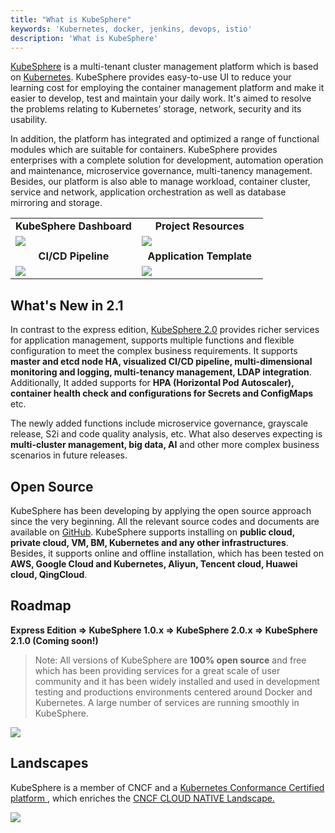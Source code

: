 ```yaml
---
title: "What is KubeSphere"
keywords: 'Kubernetes, docker, jenkins, devops, istio'
description: 'What is KubeSphere'
---
```


[KubeSphere](/en/) ️is a multi-tenant cluster management platform which is based on [Kubernetes](http://kubernetes.io). KubeSphere provides easy-to-use UI to reduce your learning cost for employing the container management platform and make it easier to develop, test and maintain your daily work. It's aimed to resolve the problems relating to Kubernetes’ storage, network, security and its usability.

In addition, the platform has integrated and optimized a range of functional modules which are suitable for containers. KubeSphere provides enterprises with a complete solution for development, automation operation and maintenance, microservice governance, multi-tanency management. Besides, our platform is also able to manage workload, container cluster, service and network, application orchestration as well as database mirroring and storage.

<table>
  <tr>
      <td width="50%" align="center"><b>KubeSphere Dashboard</b></td>
      <td width="50%" align="center"><b>Project Resources</b></td>
  </tr>
  <tr>
     <td><img src="https://pek3b.qingstor.com/kubesphere-docs/png/20190925003707.png"/></td>
     <td><img src="https://pek3b.qingstor.com/kubesphere-docs/png/20190925003504.png"/></td>
  </tr>
  <tr>
      <td width="50%" align="center"><b>CI/CD Pipeline</b></td>
      <td width="50%" align="center"><b>Application Template</b></td>
  </tr>
  <tr>
     <td><img src="https://pek3b.qingstor.com/kubesphere-docs/png/20190925000712.png"/></td>
     <td><img src="https://pek3b.qingstor.com/kubesphere-docs/png/20190925231623.png"/></td>
  </tr>
</table>

## What's New in 2.1

In contrast to the express edition, [KubeSphere 2.0](../../release/release-v200) provides richer services for application management, supports multiple functions and flexible configuration to meet the complex business requirements. It supports **master and etcd node HA, visualized CI/CD pipeline, multi-dimensional monitoring and logging, multi-tenancy management, LDAP integration**. Additionally, It added supports for **HPA (Horizontal Pod Autoscaler), container health check and configurations for Secrets and ConfigMaps** etc.

The newly added functions include microservice governance, grayscale release, S2i and code quality analysis, etc. What also deserves expecting is **multi-cluster management, big data, AI** and other more complex business scenarios in future releases.

## Open Source

KubeSphere has been developing by applying the open source approach since the very beginning. All the relevant source codes and documents are available on [GitHub](https://github.com/kubesphere/kubesphere). KubeSphere supports installing on **public cloud, private cloud, VM, BM, Kubernetes and any other infrastructures**. Besides, it supports online and offline installation, which has been tested on **AWS, Google Cloud and Kubernetes, Aliyun, Tencent cloud, Huawei cloud, QingCloud**.


## Roadmap

**Express Edition => KubeSphere 1.0.x => KubeSphere 2.0.x => KubeSphere 2.1.0 (Coming soon!)**

> Note: All versions of KubeSphere are **100% open source** and free which has been providing services for a great scale of user community and it has been widely installed and used in development testing and productions environments centered around Docker and Kubernetes. A large number of services are running smoothly in KubeSphere.

![](https://pek3b.qingstor.com/kubesphere-docs/png/20190926000413.png)


## Landscapes                       

KubeSphere is a member of CNCF and a [Kubernetes Conformance Certified platform
](https://www.cncf.io/certification/software-conformance/#logos), which enriches the [CNCF CLOUD NATIVE Landscape.
](https://landscape.cncf.io/landscape=observability-and-analysis&license=apache-license-2-0)

![](https://pek3b.qingstor.com/kubesphere-docs/png/20191011233719.png)
